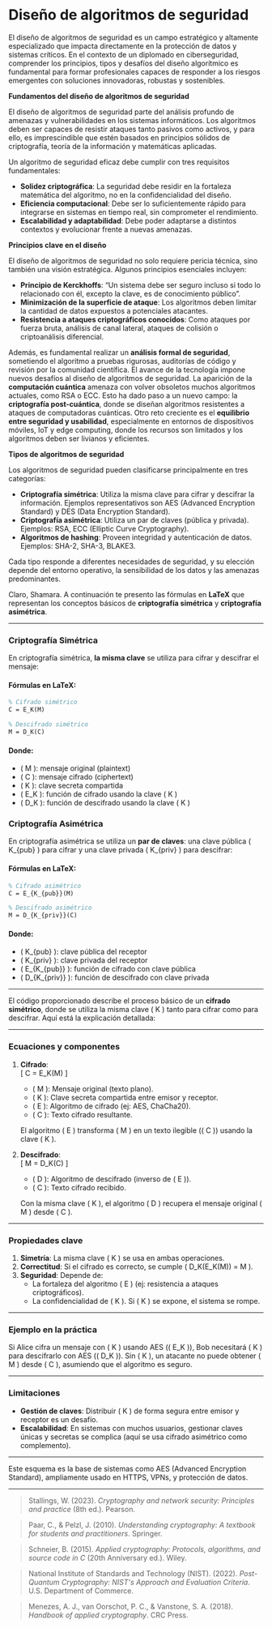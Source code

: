 # **Diseño de algoritmos de seguridad**

El diseño de algoritmos de seguridad es un campo estratégico y altamente especializado que impacta directamente en la protección de datos y sistemas críticos. En el contexto de un diplomado en ciberseguridad, comprender los principios, tipos y desafíos del diseño algorítmico es fundamental para formar profesionales capaces de responder a los riesgos emergentes con soluciones innovadoras, robustas y sostenibles.

**Fundamentos del diseño de algoritmos de seguridad**

El diseño de algoritmos de seguridad parte del análisis profundo de amenazas y vulnerabilidades en los sistemas informáticos. Los algoritmos deben ser capaces de resistir ataques tanto pasivos como activos, y para ello, es imprescindible que estén basados en principios sólidos de criptografía, teoría de la información y matemáticas aplicadas.

Un algoritmo de seguridad eficaz debe cumplir con tres requisitos fundamentales:

- **Solidez criptográfica**: La seguridad debe residir en la fortaleza matemática del algoritmo, no en la confidencialidad del diseño.
- **Eficiencia computacional**: Debe ser lo suficientemente rápido para integrarse en sistemas en tiempo real, sin comprometer el rendimiento.
- **Escalabilidad y adaptabilidad**: Debe poder adaptarse a distintos contextos y evolucionar frente a nuevas amenazas.

**Principios clave en el diseño**

El diseño de algoritmos de seguridad no solo requiere pericia técnica, sino también una visión estratégica. Algunos principios esenciales incluyen:

- **Principio de Kerckhoffs**: “Un sistema debe ser seguro incluso si todo lo relacionado con él, excepto la clave, es de conocimiento público”.
- **Minimización de la superficie de ataque**: Los algoritmos deben limitar la cantidad de datos expuestos a potenciales atacantes.
- **Resistencia a ataques criptográficos conocidos**: Como ataques por fuerza bruta, análisis de canal lateral, ataques de colisión o criptoanálisis diferencial.

Además, es fundamental realizar un **análisis formal de seguridad**, sometiendo el algoritmo a pruebas rigurosas, auditorías de código y revisión por la comunidad científica. El avance de la tecnología impone nuevos desafíos al diseño de algoritmos de seguridad. La aparición de la **computación cuántica** amenaza con volver obsoletos muchos algoritmos actuales, como RSA o ECC. Esto ha dado paso a un nuevo campo: la **criptografía post-cuántica**, donde se diseñan algoritmos resistentes a ataques de computadoras cuánticas. Otro reto creciente es el **equilibrio entre seguridad y usabilidad**, especialmente en entornos de dispositivos móviles, IoT y edge computing, donde los recursos son limitados y los algoritmos deben ser livianos y eficientes.

**Tipos de algoritmos de seguridad**

Los algoritmos de seguridad pueden clasificarse principalmente en tres categorías:

- **Criptografía simétrica**: Utiliza la misma clave para cifrar y descifrar la información. Ejemplos representativos son AES (Advanced Encryption Standard) y DES (Data Encryption Standard).
- **Criptografía asimétrica**: Utiliza un par de claves (pública y privada). Ejemplos: RSA, ECC (Elliptic Curve Cryptography).
- **Algoritmos de hashing**: Proveen integridad y autenticación de datos. Ejemplos: SHA-2, SHA-3, BLAKE3.

Cada tipo responde a diferentes necesidades de seguridad, y su elección depende del entorno operativo, la sensibilidad de los datos y las amenazas predominantes.

Claro, Shamara. A continuación te presento las fórmulas en **LaTeX** que representan los conceptos básicos de **criptografía simétrica** y **criptografía asimétrica**.

---

### Criptografía Simétrica

En criptografía simétrica, **la misma clave** se utiliza para cifrar y descifrar el mensaje:

#### Fórmulas en LaTeX:

```latex
% Cifrado simétrico
C = E_K(M)

% Descifrado simétrico
M = D_K(C)
```

#### Donde:
- \( M \): mensaje original (plaintext)
- \( C \): mensaje cifrado (ciphertext)
- \( K \): clave secreta compartida
- \( E_K \): función de cifrado usando la clave \( K \)
- \( D_K \): función de descifrado usando la clave \( K \)


### Criptografía Asimétrica

En criptografía asimétrica se utiliza un **par de claves**: una clave pública \( K_{pub} \) para cifrar y una clave privada \( K_{priv} \) para descifrar:

#### Fórmulas en LaTeX:

```latex
% Cifrado asimétrico
C = E_{K_{pub}}(M)

% Descifrado asimétrico
M = D_{K_{priv}}(C)
```

#### Donde:
- \( K_{pub} \): clave pública del receptor
- \( K_{priv} \): clave privada del receptor
- \( E_{K_{pub}} \): función de cifrado con clave pública
- \( D_{K_{priv}} \): función de descifrado con clave privada
______________________________

El código proporcionado describe el proceso básico de un **cifrado simétrico**, donde se utiliza la misma clave \( K \) tanto para cifrar como para descifrar. Aquí está la explicación detallada:

---

### **Ecuaciones y componentes**
1. **Cifrado**:  
   \[
   C = E_K(M)
   \]  
   - \( M \): Mensaje original (texto plano).  
   - \( K \): Clave secreta compartida entre emisor y receptor.  
   - \( E \): Algoritmo de cifrado (ej: AES, ChaCha20).  
   - \( C \): Texto cifrado resultante.  

   El algoritmo \( E \) transforma \( M \) en un texto ilegible (\( C \)) usando la clave \( K \).

2. **Descifrado**:  
   \[
   M = D_K(C)
   \]  
   - \( D \): Algoritmo de descifrado (inverso de \( E \)).  
   - \( C \): Texto cifrado recibido.  

   Con la misma clave \( K \), el algoritmo \( D \) recupera el mensaje original \( M \) desde \( C \).

---

### **Propiedades clave**
1. **Simetría**: La misma clave \( K \) se usa en ambas operaciones.  
2. **Correctitud**: Si el cifrado es correcto, se cumple \( D_K(E_K(M)) = M \).  
3. **Seguridad**: Depende de:  
   - La fortaleza del algoritmo \( E \) (ej: resistencia a ataques criptográficos).  
   - La confidencialidad de \( K \). Si \( K \) se expone, el sistema se rompe.  

---

### **Ejemplo en la práctica**
Si Alice cifra un mensaje con \( K \) usando AES (\( E_K \)), Bob necesitará \( K \) para descifrarlo con AES (\( D_K \)). Sin \( K \), un atacante no puede obtener \( M \) desde \( C \), asumiendo que el algoritmo es seguro.

---

### **Limitaciones**
- **Gestión de claves**: Distribuir \( K \) de forma segura entre emisor y receptor es un desafío.  
- **Escalabilidad**: En sistemas con muchos usuarios, gestionar claves únicas y secretas se complica (aquí se usa cifrado asimétrico como complemento).

--- 

Este esquema es la base de sistemas como AES (Advanced Encryption Standard), ampliamente usado en HTTPS, VPNs, y protección de datos.






_______________________
> Stallings, W. (2023). *Cryptography and network security: Principles and practice* (8th ed.). Pearson.  

> Paar, C., & Pelzl, J. (2010). *Understanding cryptography: A textbook for students and practitioners*. Springer.  

> Schneier, B. (2015). *Applied cryptography: Protocols, algorithms, and source code in C* (20th Anniversary ed.). Wiley.  

> National Institute of Standards and Technology (NIST). (2022). *Post-Quantum Cryptography: NIST's Approach and Evaluation Criteria*. U.S. Department of Commerce.  

> Menezes, A. J., van Oorschot, P. C., & Vanstone, S. A. (2018). *Handbook of applied cryptography*. CRC Press.  




